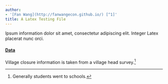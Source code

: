 ```yaml
---
author:
- '[Fan Wang](http://fanwangecon.github.io/) [^1]'
title: A Latex Testing File
---
```


Ipsum information dolor sit amet, consectetur adipiscing elit. Integer
Latex placerat nunc orci.

#### [Data](https://papers.ssrn.com/sol3/papers.cfm?abstract_id=3140132)

Village closure information is taken from a village head survey.[^2]

[^1]: See information
    [Tex4Econ](https://fanwangecon.github.io/Tex4Econ/) for more.

[^2]: Generally students went to schools.
